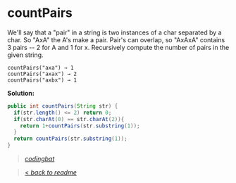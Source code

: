 # countPairs

We'll say that a "pair" in a string is two instances of a char separated by a char. So "AxA" the A's make a pair. Pair's can overlap, so "AxAxA" contains 3 pairs -- 2 for A and 1 for x. Recursively compute the number of pairs in the given string.

```
countPairs("axa") → 1
countPairs("axax") → 2
countPairs("axbx") → 1
```

**Solution:**

```java
public int countPairs(String str) {
  if(str.length() <= 2) return 0;
  if(str.charAt(0) == str.charAt(2)){
    return 1+countPairs(str.substring(1));
  }
  return countPairs(str.substring(1));
}
```

> _[codingbat](https://codingbat.com/prob/p154048)_

> [< _back to readme_](FINDREPLACEREADME)